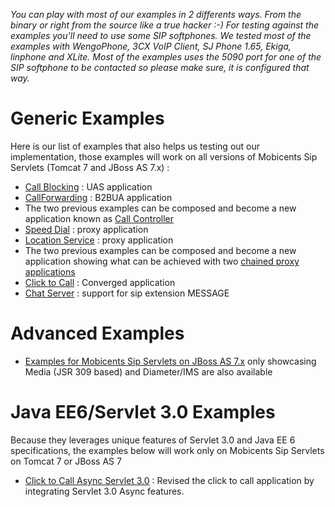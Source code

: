 _You can play with most of our examples in 2 differents ways. From the binary or right from the source like a true hacker :-)
For testing against the examples you'll need to use some SIP softphones. We tested most of the examples with WengoPhone, 3CX VoIP Client, SJ Phone 1.65, Ekiga, linphone and XLite. Most of the examples uses the 5090 port for one of the SIP softphone to be contacted so please make sure, it is configured that way._

# Generic Examples #

Here is our list of examples that also helps us testing out our implementation, those examples will work on all versions of Mobicents Sip Servlets (Tomcat 7 and JBoss AS 7.x) :

  * [Call Blocking](https://mobicents.ci.cloudbees.com/job/Mobicents-SipServlets-Release/lastSuccessfulBuild/artifact/documentation/html_single/index.html#sfss-The_Call-Blocking_Service) : UAS application
  * [CallForwarding](https://mobicents.ci.cloudbees.com/job/Mobicents-SipServlets-Release/lastSuccessfulBuild/artifact/documentation/html_single/index.html#sfss-The_Call-Forwarding_Service) : B2BUA application
  * The two previous examples can be composed and become a new application known as [Call Controller](https://mobicents.ci.cloudbees.com/job/Mobicents-SipServlets-Release/lastSuccessfulBuild/artifact/documentation/html_single/index.html#sfss-The_Call-Controller_Service)
  * [Speed Dial](SpeedDial.md) : proxy application
  * [Location Service](https://mobicents.ci.cloudbees.com/job/Mobicents-SipServlets-Release/lastSuccessfulBuild/artifact/documentation/html_single/index.html#sfss-The_Location_Service) : proxy application
  * The two previous examples can be composed and become a new application showing what can be achieved with two [chained proxy applications](SpeedDialLocationService.md)
  * [Click to Call](Click2Call.md) : Converged application
  * [Chat Server](ChatServer.md) : support for sip extension MESSAGE

# Advanced Examples #

  * [Examples for Mobicents Sip Servlets on JBoss AS 7.x](MSSJBoss5Examples.md) only showcasing Media (JSR 309 based) and Diameter/IMS are also available

# Java EE6/Servlet 3.0 Examples #

Because they leverages unique features of Servlet 3.0 and Java EE 6 specifications, the examples below will work only on Mobicents Sip Servlets on Tomcat 7 or JBoss AS 7

  * [Click to Call Async Servlet 3.0](Click2CallAsync.md) : Revised the click to call application by integrating Servlet 3.0 Async features.